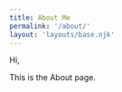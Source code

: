 ```yaml
---
title: About Me
permalink: '/about/'
layout: 'layouts/base.njk'
---
```


Hi,

This is the About page.
